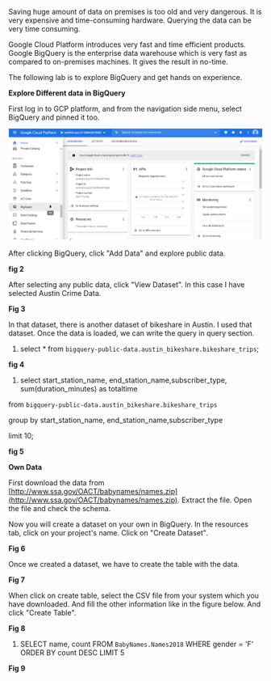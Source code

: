 Saving huge amount of data on premises is too old and very dangerous. It is very expensive and time-consuming hardware. Querying the data can be very time consuming.

Google Cloud Platform introduces very fast and time efficient products. Google BigQuery is the enterprise data warehouse which is very fast as compared to on-premises machines. It gives the result in no-time.

The following lab is to explore BigQuery and get hands on experience.

**Explore Different data in BigQuery**

First log in to GCP platform, and from the navigation side menu, select BigQuery and pinned it too.

![Test Image 4]( https://github.com/acadali/Explore-a-BigQuery-Public-Dataset/blob/master/1.png)

After clicking BigQuery, click &quot;Add Data&quot; and explore public data.

**fig 2**

After selecting any public data, click &quot;View Dataset&quot;. In this case I have selected Austin Crime Data.

**Fig 3**

In that dataset, there is another dataset of bikeshare in Austin. I used that dataset. Once the data is loaded, we can write the query in query section.

1. select \* from `bigquery-public-data.austin_bikeshare.bikeshare_trips`;

**fig 4**

1. select start\_station\_name, end\_station\_name,subscriber\_type, sum(duration\_minutes) as totaltime

from `bigquery-public-data.austin_bikeshare.bikeshare_trips`

group by start\_station\_name, end\_station\_name,subscriber\_type

limit 10;

**fig 5**

**Own Data**

First download the data from [http://www.ssa.gov/OACT/babynames/names.zip](http://www.ssa.gov/OACT/babynames/names.zip). Extract the file. Open the file and check the schema.

Now you will create a dataset on your own in BigQuery. In the resources tab, click on your project&#39;s name. Click on &quot;Create Dataset&quot;.

**Fig 6**

Once we created a dataset, we have to create the table with the data.

**Fig 7**

When click on create table, select the CSV file from your system which you have downloaded. And fill the other information like in the figure below. And click &quot;Create Table&quot;.

**Fig 8**

1. SELECT name, count FROM `BabyNames.Names2018` WHERE gender = &#39;F&#39; ORDER BY count DESC LIMIT 5

**Fig 9**
